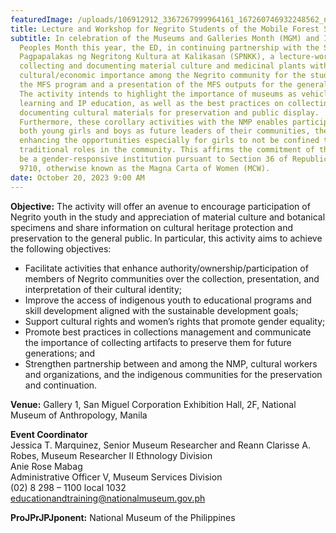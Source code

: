 ```yaml
---
featuredImage: /uploads/106912912_3367267999964161_167260746932248562_n.jpg
title: Lecture and Workshop for Negrito Students of the Mobile Forest School Program
subtitle: In celebration of the Museums and Galleries Month (MGM) and Indigenous
  Peoples Month this year, the ED, in continuing partnership with the Sentrong
  Pagpapalakas ng Negritong Kultura at Kalikasan (SPNKK), a lecture-workshop on
  collecting and documenting material culture and medicinal plants with
  cultural/economic importance among the Negrito community for the students of
  the MFS program and a presentation of the MFS outputs for the general public.
  The activity intends to highlight the importance of museums as vehicle for
  learning and IP education, as well as the best practices on collecting and
  documenting cultural materials for preservation and public display.
  Furthermore, these corollary activities with the NMP enables participation of
  both young girls and boys as future leaders of their communities, thereby
  enhancing the opportunities especially for girls to not be confined to their
  traditional roles in the community. This affirms the commitment of the NMP to
  be a gender-responsive institution pursuant to Section 36 of Republic Act No.
  9710, otherwise known as the Magna Carta of Women (MCW).
date: October 20, 2023 9:00 AM
---
```

<!--StartFragment-->

**O﻿bjective:** The activity will offer an avenue to encourage participation of Negrito youth in the study and appreciation of material culture and botanical specimens and share information on cultural heritage protection and preservation to the general public. In particular, this activity aims to achieve the following objectives:

* Facilitate activities that enhance authority/ownership/participation of members of Negrito communities
  over the collection, presentation, and interpretation of their cultural identity;
* Improve the access of indigenous youth to educational programs and skill development aligned with the
  sustainable development goals;
* Support cultural rights and women’s rights that promote gender equality;
* Promote best practices in collections management and communicate the importance of collecting artifacts to preserve them for future generations; and
* Strengthen partnership between and among the NMP, cultural workers and organizations, and the indigenous communities for the preservation and continuation.

**V﻿enue:** Gallery 1, San Miguel Corporation Exhibition Hall, 2F, National Museum of Anthropology, Manila

**E﻿vent Coordinator**\
Jessica T. Marquinez, Senior Museum Researcher and Reann Clarisse A. Robes, Museum Researcher II Ethnology Division \
Anie Rose Mabag\
Administrative Officer V, Museum Services Division\
(02) 8 298 – 1100 local 1032\
educationandtraining@nationalmuseum.gov.ph

**ProJPrJPJponent:** National Museum of the Philippines